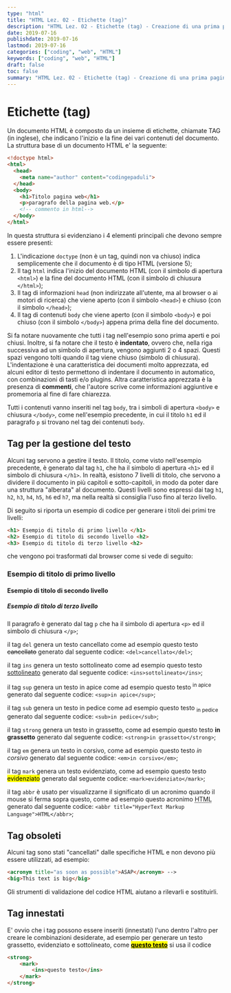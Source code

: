 ```yaml
---
type: "html"
title: "HTML Lez. 02 - Etichette (tag)"
description: "HTML Lez. 02 - Etichette (tag) - Creazione di una prima pagina web e spiegazione dei primi tag"
date: 2019-07-16
publishdate: 2019-07-16
lastmod: 2019-07-16
categories: ["coding", "web", "HTML"]
keywords: ["coding", "web", "HTML"]
draft: false
toc: false
summary: "HTML Lez. 02 - Etichette (tag) - Creazione di una prima pagina web e spiegazione dei primi tag"
---
```


# Etichette (tag)

Un documento HTML è composto da un insieme di etichette, chiamate TAG
(in inglese), che indicano l'inizio e la fine dei vari contenuti del
documento. La struttura base di un documento HTML e' la seguente:

```html
<!doctype html>
<html>
  <head>
    <meta name="author" content="codingepaduli">
  </head>
  <body>
    <h1>Titolo pagina web</h1>
    <p>paragrafo della pagina web.</p>
    <!-- commento in html-->
  </body>
</html>
```

In questa struttura si evidenziano i 4 elementi principali che devono
sempre essere presenti:

1. L'indicazione ``doctype`` (non è un tag, quindi non va chiuso) indica
    semplicemente che il documento è di tipo HTML (versione 5);
2. Il tag ``html`` indica l'inizio del documento HTML (con il simbolo di
    apertura ``<html>``) e la fine del documento HTML (con il simbolo di
    chiusura ``</html>``);
3. Il tag di informazioni ``head`` (non indirizzate all'utente, ma al
    browser o ai motori di ricerca) che viene aperto (con il simbolo
    ``<head>``) e chiuso (con il simbolo ``</head>``);
4. Il tag di contenuti ``body`` che viene aperto (con il simbolo
    ``<body>``) e poi chiuso (con il simbolo ``</body>``) appena prima della
    fine del documento.

Si fa notare nuovamente che tutti i tag nell'esempio sono prima aperti e
poi chiusi. Inoltre, si fa notare che il testo è **indentato**, ovvero
che, nella riga successiva ad un simbolo di apertura, vengono aggiunti 2
o 4 spazi. Questi spazi vengono tolti quando il tag viene chiuso
(simbolo di chiusura). L'indentazione è una caratteristica dei documenti
molto apprezzata, ed alcuni editor di testo permettono di indentare il
documento in automatico, con combinazioni di tasti e/o plugins. Altra
caratteristica apprezzata è la presenza di **commenti**, che l'autore
scrive come informazioni aggiuntive e promemoria al fine di fare
chiarezza.

Tutti i contenuti vanno inseriti nel tag ``body``, tra i simboli di
apertura ``<body>`` e chiusura ``</body>``, come nell'esempio precedente, in
cui il titolo `h1` ed il paragrafo `p` si trovano nel tag dei contenuti
``body``.

## Tag per la gestione del testo

Alcuni tag servono a gestire il testo.
Il titolo, come visto nell'esempio precedente, è generato dal tag ``h1``,
che ha il simbolo di apertura ``<h1>`` ed il simbolo di chiusura ``</h1>``.
In realtà, esistono 7 livelli di titolo, che servono a dividere il
documento in più capitoli e sotto-capitoli, in modo da poter dare una
struttura "alberata" al documento. Questi livelli sono espressi dai tag
``h1``, ``h2``, ``h3``, ``h4``, ``h5``, ``h6`` ed ``h7``, ma nella realtà si consiglia
l'uso fino al terzo livello.

Di seguito si riporta un esempio di codice per generare i titoli dei primi tre livelli:

```html
<h1> Esempio di titolo di primo livello </h1>
<h2> Esempio di titolo di secondo livello <h2>
<h3> Esempio di titolo di terzo livello <h2>
```

che vengono poi trasformati dal browser come si vede di seguito:

<!-- TODO replace with an image of titles -->

### Esempio di titolo di primo livello

#### Esempio di titolo di secondo livello

##### Esempio di titolo di terzo livello

Il paragrafo è generato dal tag ``p`` che ha il simbolo di apertura ``<p>``
ed il simbolo di chiusura ``</p>``;

il tag ``del`` genera un testo cancellato come ad esempio questo testo
<del>cancellato</del> generato dal seguente codice:
``<del>cancellato</del>``;

il tag ``ins`` genera un testo sottolineato come ad esempio questo testo
<ins>sottolineato</ins> generato dal seguente codice:
``<ins>sottolineato</ins>``;

il tag ``sup`` genera un testo in apice come ad esempio questo testo
<sup>in apice</sup> generato dal seguente codice:
``<sup>in apice</sup>``;

il tag ``sub`` genera un testo in pedice come ad esempio questo testo
<sub>in pedice</sub> generato dal seguente codice:
``<sub>in pedice</sub>``;

il tag ``strong`` genera un testo in grassetto, come ad esempio questo
testo **in grassetto** generato dal seguente codice:
``<strong>in grassetto</strong>``;

il tag ``em`` genera un testo in corsivo, come ad esempio questo testo *in
corsivo* generato dal seguente codice:
``<em>in corsivo</em>``;

il tag ``mark`` genera un testo evidenziato, come ad esempio questo testo
<mark>evidenziato</mark> generato dal seguente codice:
``<mark>evidenziato</mark>``;

il tag ``abbr`` è usato per visualizzarne il significato di un acronimo
quando il mouse si ferma sopra questo, come ad esempio questo acronimo
<abbr title="HyperText Markup Language">HTML</abbr> generato dal seguente codice:
``<abbr title="HyperText Markup Language">HTML</abbr>``;

## Tag obsoleti

Alcuni tag sono stati "cancellati" dalle specifiche HTML e non devono più essere utilizzati, ad esempio:

```html
<acronym title="as soon as possible">ASAP</acronym> -->
<big>This text is big</big>
```

Gli strumenti di validazione del codice HTML aiutano a rilevarli e sostituirli.

## Tag innestati

E' ovvio che i tag possono essere inseriti (innestati) l'uno dentro
l'altro per creare le combinazioni desiderate, ad esempio per generare
un testo grassetto, evidenziato e sottolineato, come
<strong><mark><ins>questo testo</ins></mark></strong> si usa il codice

```html
<strong>
    <mark>
        <ins>questo testo</ins>
    </mark>
</strong>
```
